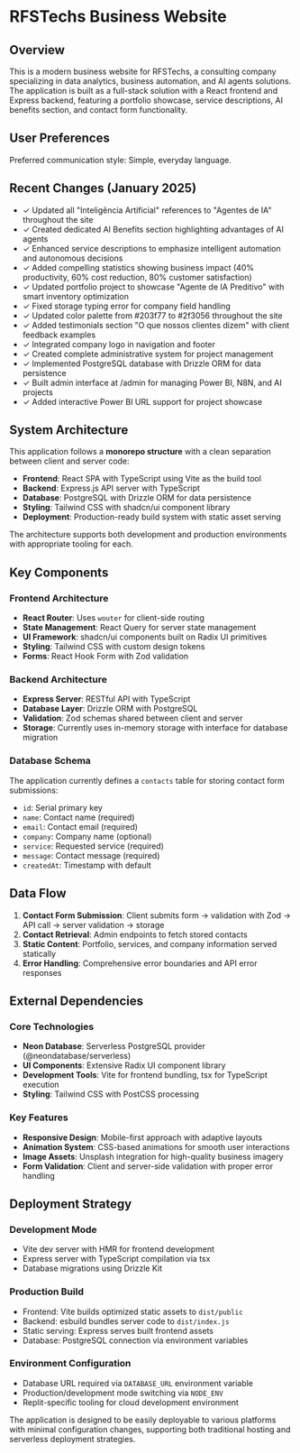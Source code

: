 # RFSTechs Business Website

## Overview

This is a modern business website for RFSTechs, a consulting company specializing in data analytics, business automation, and AI agents solutions. The application is built as a full-stack solution with a React frontend and Express backend, featuring a portfolio showcase, service descriptions, AI benefits section, and contact form functionality.

## User Preferences

Preferred communication style: Simple, everyday language.

## Recent Changes (January 2025)

- ✓ Updated all "Inteligência Artificial" references to "Agentes de IA" throughout the site
- ✓ Created dedicated AI Benefits section highlighting advantages of AI agents
- ✓ Enhanced service descriptions to emphasize intelligent automation and autonomous decisions
- ✓ Added compelling statistics showing business impact (40% productivity, 60% cost reduction, 80% customer satisfaction)
- ✓ Updated portfolio project to showcase "Agente de IA Preditivo" with smart inventory optimization
- ✓ Fixed storage typing error for company field handling
- ✓ Updated color palette from #203f77 to #2f3056 throughout the site
- ✓ Added testimonials section "O que nossos clientes dizem" with client feedback examples
- ✓ Integrated company logo in navigation and footer
- ✓ Created complete administrative system for project management
- ✓ Implemented PostgreSQL database with Drizzle ORM for data persistence
- ✓ Built admin interface at /admin for managing Power BI, N8N, and AI projects
- ✓ Added interactive Power BI URL support for project showcase

## System Architecture

This application follows a **monorepo structure** with a clean separation between client and server code:

- **Frontend**: React SPA with TypeScript using Vite as the build tool
- **Backend**: Express.js API server with TypeScript
- **Database**: PostgreSQL with Drizzle ORM for data persistence
- **Styling**: Tailwind CSS with shadcn/ui component library
- **Deployment**: Production-ready build system with static asset serving

The architecture supports both development and production environments with appropriate tooling for each.

## Key Components

### Frontend Architecture
- **React Router**: Uses `wouter` for client-side routing
- **State Management**: React Query for server state management
- **UI Framework**: shadcn/ui components built on Radix UI primitives
- **Styling**: Tailwind CSS with custom design tokens
- **Forms**: React Hook Form with Zod validation

### Backend Architecture
- **Express Server**: RESTful API with TypeScript
- **Database Layer**: Drizzle ORM with PostgreSQL
- **Validation**: Zod schemas shared between client and server
- **Storage**: Currently uses in-memory storage with interface for database migration

### Database Schema
The application currently defines a `contacts` table for storing contact form submissions:
- `id`: Serial primary key
- `name`: Contact name (required)
- `email`: Contact email (required)
- `company`: Company name (optional)
- `service`: Requested service (required)
- `message`: Contact message (required)
- `createdAt`: Timestamp with default

## Data Flow

1. **Contact Form Submission**: Client submits form → validation with Zod → API call → server validation → storage
2. **Contact Retrieval**: Admin endpoints to fetch stored contacts
3. **Static Content**: Portfolio, services, and company information served statically
4. **Error Handling**: Comprehensive error boundaries and API error responses

## External Dependencies

### Core Technologies
- **Neon Database**: Serverless PostgreSQL provider (@neondatabase/serverless)
- **UI Components**: Extensive Radix UI component library
- **Development Tools**: Vite for frontend bundling, tsx for TypeScript execution
- **Styling**: Tailwind CSS with PostCSS processing

### Key Features
- **Responsive Design**: Mobile-first approach with adaptive layouts
- **Animation System**: CSS-based animations for smooth user interactions
- **Image Assets**: Unsplash integration for high-quality business imagery
- **Form Validation**: Client and server-side validation with proper error handling

## Deployment Strategy

### Development Mode
- Vite dev server with HMR for frontend development
- Express server with TypeScript compilation via tsx
- Database migrations using Drizzle Kit

### Production Build
- Frontend: Vite builds optimized static assets to `dist/public`
- Backend: esbuild bundles server code to `dist/index.js`
- Static serving: Express serves built frontend assets
- Database: PostgreSQL connection via environment variables

### Environment Configuration
- Database URL required via `DATABASE_URL` environment variable
- Production/development mode switching via `NODE_ENV`
- Replit-specific tooling for cloud development environment

The application is designed to be easily deployable to various platforms with minimal configuration changes, supporting both traditional hosting and serverless deployment strategies.